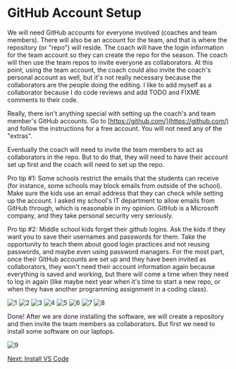 # GitHub Account Setup

We will need GitHub accounts for everyone involved (coaches and team members). There will also be an account for the team, and that is where the repository (or "repo") will reside. The coach will have the login information for the team account so they can create the repo for the season. The coach will then use the team repos to invite everyone as collaborators. At this point, using the team account, the coach could also invite the coach's personal account as well, but it's not really necessary because the collaborators are the people doing the editing. I like to add myself as a collaborator because I do code reviews and add TODO and FIXME comments to their code.

Really, there isn't anything special with setting up the coach's and team member's GitHub accounts. Go to [https://github.com/](https://github.com/) and follow the instructions for a free account. You will not need any of the "extras". 

Eventually the coach will need to invite the team members to act as collaborators in the repo. But to do that, they will need to have their account set up first and the coach will need to set up the repo.

Pro tip #1: Some schools restrict the emails that the students can receive (for instance, some schools may block emails from outside of the school). Make sure the kids use an email address that they can check while setting up the account. I asked my school's IT department to allow emails from GitHub through, which is reasonable in my opinion. GitHub is a Microsoft company, and they take personal security very seriously.

Pro tip #2: Middle school kids forget their github logins. Ask the kids if they want you to save their usernames and passwords for them. Take the opportunity to teach them about good login practices and not reusing passwords, and maybe even using password managers. For the most part, once their GitHub accounts are set up and they have been invited as collaborators, they won't need their account information again because everything is saved and working, but there will come a time when they need to log in again (like maybe next year when it's time to start a new repo, or when they have another programming assignment in a coding class).

![1](https://github.com/user-attachments/assets/112e1631-7a87-426f-9af2-839ca98349bc)
![2](https://github.com/user-attachments/assets/ba902489-b55f-4ecd-bafd-00bd9a261c4c)
![3](https://github.com/user-attachments/assets/be3db6cd-dc58-4ce8-a58e-909885ad9354)
![4](https://github.com/user-attachments/assets/f970fff5-d630-423c-a373-2cc53139b460)
![5](https://github.com/user-attachments/assets/40e423fe-1ca5-40ce-b835-e9df50cd1728)
![6](https://github.com/user-attachments/assets/5faf900e-dd0e-4bef-a1a6-7d6f6020b41e)
![7](https://github.com/user-attachments/assets/aab7cd44-6c25-41ef-a3b1-6ebef479a280)
![8](https://github.com/user-attachments/assets/3b105a5b-e161-452a-88f0-88a1c6867455)

Done! After we are done installing the software, we will create a repository and then invite the team members as collaborators. But first we need to install some software on our laptops.

![9](https://github.com/user-attachments/assets/bf08a83f-f5f4-4772-886e-a4fff7f16da0)

[Next: Install VS Code](https://github.com/MrGibbage/fll-pybricks-vscode-tutorial/blob/main/install-vs-code.md)
